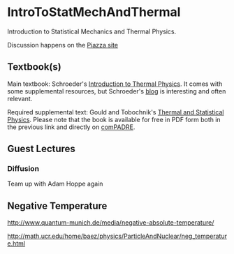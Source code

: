 IntroToStatMechAndThermal
=========================

Introduction to Statistical Mechanics and Thermal Physics.

Discussion happens on the [Piazza site](http://piazza.com/earlham/spring2015/phys375)

## Textbook(s) ##

Main textbook: Schroeder's [Introduction to Thermal Physics][Schroeder].
It comes with some supplemental resources, but Schroeder's [blog](http://dvschroeder.blogspot.com/) is interesting and often relevant.

Required supplemental text: Gould and Tobochnik's [Thermal and Statistical Physics][GandT]. Please note that the book is available for free in PDF form both in the previous link and directly on [comPADRE][GandTComp]. 

[Schroeder]: http://physics.weber.edu/thermal/ "An Introduction to Thermal Physics, by Daniel Schroeder"

[GandT]: http://stp.clarku.edu/notes/ "Thermal and Statistical Physics by Gould and Tobochnik"

[GandTComp]: http://www.compadre.org/STP/filingcabinet/share.cfm?UID=10986&FID=21201&code=8E844C06A4 "comPADRE site for Gould and Tobochnik"


## Guest Lectures ##

### Diffusion ###

Team up with Adam Hoppe again

## Negative Temperature

http://www.quantum-munich.de/media/negative-absolute-temperature/

http://math.ucr.edu/home/baez/physics/ParticleAndNuclear/neg_temperature.html
